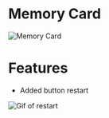 # Memory Card 

![Memory Card](https://github.com/DanielXavierJob/studying-memory-game/blob/main/doc/game.gif?raw=true)

# Features
- Added button restart

![Gif of restart](https://github.com/DanielXavierJob/studying-memory-game/blob/main/doc/gif-restart.gif?raw=true)
